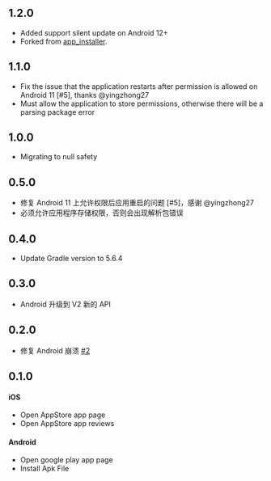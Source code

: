 ## 1.2.0

* Added support silent update on Android 12+
* Forked from [app_installer](https://github.com/yy1300326388/app_installer).

## 1.1.0

* Fix the issue that the application restarts after permission is allowed on Android 11 [#5], thanks @yingzhong27
* Must allow the application to store permissions, otherwise there will be a parsing package error

## 1.0.0

* Migrating to null safety

## 0.5.0

* 修复 Android 11 上允许权限后应用重启的问题 [#5]，感谢 @yingzhong27
* 必须允许应用程序存储权限，否则会出现解析包错误

## 0.4.0

* Update Gradle version to 5.6.4

## 0.3.0

* Android 升级到 V2 新的 API

## 0.2.0

* 修复 Android 崩溃 [#2](https://github.com/yy1300326388/app_installer/issues/2)

## 0.1.0

#### iOS

* Open AppStore app page
* Open AppStore app reviews

#### Android

* Open google play app page
* Install Apk File
